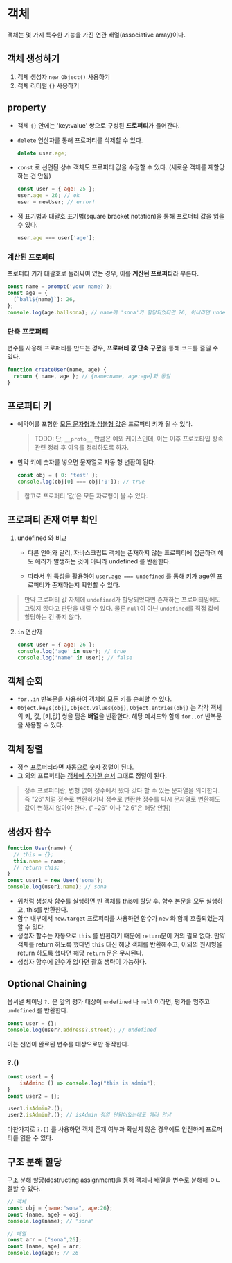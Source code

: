 # 객체

객체는 몇 가지 특수한 기능을 가진 연관 배열(associative array)이다.

## 객체 생성하기

1. 객체 생성자 `new Object()` 사용하기
2. 객체 리터럴 `{}` 사용하기

## property

- 객체 `{}` 안에는 'key:value' 쌍으로 구성된 **프로퍼티**가 들어간다.

- `delete` 연산자를 통해 프로퍼티를 삭제할 수 있다.

  ```js
  delete user.age;
  ```

- `const` 로 선언된 상수 객체도 프로퍼티 값을 수정할 수 있다. (새로운 객체를 재할당 하는 건 안됨)

  ```js
  const user = { age: 25 };
  user.age = 26; // ok
  user = newUser; // error!
  ```

- 점 표기법과 대괄호 표기법(square bracket notation)을 통해 프로퍼티 값을 읽을 수 있다.

  ```js
  user.age === user['age'];
  ```

### 계산된 프로퍼티

프로퍼티 키가 대괄호로 둘러싸여 있는 경우, 이를 **계산된 프로퍼티**라 부른다.

```js
const name = prompt('your name?');
const age = {
  [`ball${name}`]: 26,
};
console.log(age.ballsona); // name에 'sona'가 할당되었다면 26, 아니라면 undefined
```

### 단축 프로퍼티

변수를 사용해 프로퍼티를 만드는 경우, **프로퍼티 값 단축 구문**을 통해 코드를 줄일 수 있다.

```js
function createUser(name, age) {
  return { name, age }; // {name:name, age:age}와 동일
}
```

## 프로퍼티 키

- 예약어를 포함한 <u>모든 문자형과 심볼형 값</u>은 프로퍼티 키가 될 수 있다.

  > TODO: 단, `__proto__` 만큼은 예외 케이스인데, 이는 이후 프로토타입 상속 관련 정리 후 이유를 정리하도록 하자.

- 만약 키에 숫자를 넣으면 문자열로 자동 형 변환이 된다.

  ```js
  const obj = { 0: 'test' };
  console.log(obj[0] === obj['0']); // true
  ```

> 참고로 프로퍼티 '값'은 모든 자료형이 올 수 있다.

## 프로퍼티 존재 여부 확인

1. undefined 와 비교

   - 다른 언어와 달리, 자바스크립트 객체는 존재하지 않는 프로퍼티에 접근하려 해도 에러가 발생하는 것이 아니라 undefined 를 반환한다.

   - 따라서 위 특성을 활용하여 `user.age === undefined` 를 통해 키가 age인 프로퍼티가 존재하는지 확인할 수 있다.

> 만약 프로퍼티 값 자체에 `undefined`가 할당되었다면 존재하는 프로퍼티임에도 그렇지 않다고 판단을 내릴 수 있다. 물론 `null`이 아닌 `undefined`를 직접 값에 할당하는 건 좋지 않다.

2. `in` 연산자

   ```js
   const user = { age: 26 };
   console.log('age' in user); // true
   console.log('name' in user); // false
   ```

## 객체 순회

- `for..in` 반복문을 사용하여 객체의 모든 키를 순회할 수 있다.
- `Object.keys(obj)`, `Object.values(obj)`, `Object.entries(obj)` 는 각각 객체의 키, 값, [키,값] 쌍을 담은 **배열**을 반환한다. 해당 메서드와 함께 `for..of` 반복문을 사용할 수 있다.

## 객체 정렬

- 정수 프로퍼티라면 자동으로 숫자 정렬이 된다.
- 그 외의 프로퍼티는 <u>객체에 추가한 순서</u> 그대로 정렬이 된다.

> 정수 프로퍼티란, 변형 없이 정수에서 왔다 갔다 할 수 있는 문자열을 의미한다. 즉 "26"처럼 정수로 변환하거나 정수로 변환한 정수를 다시 문자열로 변환해도 값이 변하지 않아야 한다. ("+26" 이나 "2.6"은 해당 안됨)

## 생성자 함수

```js
function User(name) {
  // this = {};
  this.name = name;
  // return this;
}
const user1 = new User('sona');
console.log(user1.name); // sona
```

- 위처럼 생성자 함수를 실행하면 빈 객체를 this에 할당 후. 함수 본문을 모두 실행하고, this를 반환한다.
- 함수 내부에서 `new.target` 프로퍼티를 사용하면 함수가 `new` 와 함께 호출되었는지 알 수 있다.
- 생성자 함수는 자동으로 `this` 를 반환하기 때문에 `return`문이 거의 필요 없다. 만약 객체를 return 하도록 했다면 `this` 대신 해당 객체를 반환해주고, 이외의 원시형을 return 하도록 했다면 해당 `return` 문은 무시된다.
- 생성자 함수에 인수가 없다면 괄호 생략이 가능하다.

## Optional Chaining

옵셔널 체이닝 `?.` 은 앞의 평가 대상이 `undefined` 나 `null` 이라면, 평가를 멈추고 `undefined` 를 반환한다.

```js
const user = {};
console.log(user?.address?.street); // undefined
```

이는 선언이 완료된 변수를 대상으로만 동작한다.

### ?.()

```js
const user1 = {
	isAdmin: () => console.log("this is admin");
}
const user2 = {};

user1.isAdmin?.();
user2.isAdmin?.(); // isAdmin 정의 안되어있는데도 에러 안남
```

마찬가지로 `?.[]` 를 사용하면 객체 존재 여부과 확실치 않은 경우에도 안전하게 프로퍼티를 읽을 수 있다.

## 구조 분해 할당 

구조 분해 할당(destructing assignment)을 통해 객체나 배열을 변수로 분해해 ㅇㄴ결할 수 있다.

```js
// 객체 
const obj = {name:"sona", age:26};
const {name, age} = obj;
console.log(name); // "sona"

// 배열 
const arr = ["sona",26];
const [name, age] = arr;
console.log(age); // 26
```

